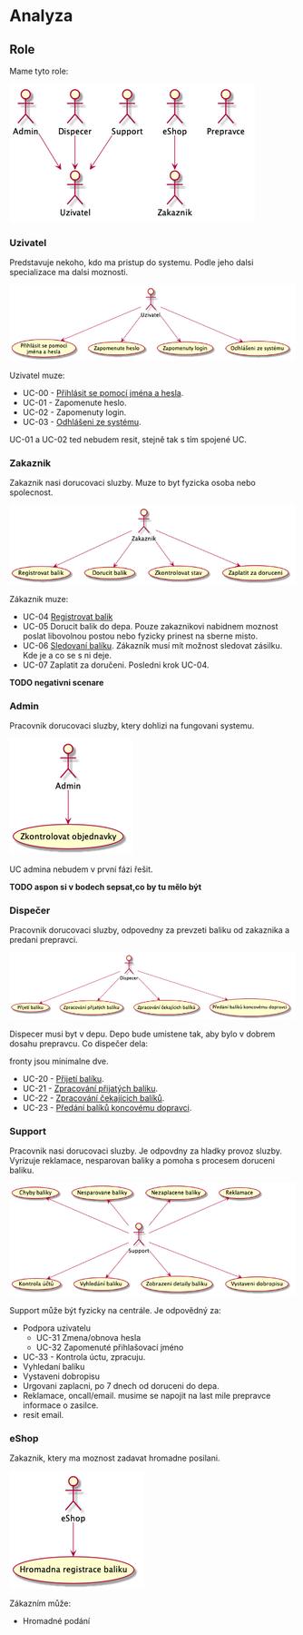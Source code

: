 # Analyza


## Role

Mame tyto role:

![Actors](./actors.png "Role")

### Uzivatel

Predstavuje nekoho, kdo ma pristup do systemu. Podle jeho dalsi specializace ma dalsi moznosti.

![Co muze delat Uzivatel](./ucs-uzivatel.png "UCS for Uzivatel")

Uzivatel muze:

* UC-00 - [Přihlásit se pomocí jména a hesla](./uc-00.html#uc-00 "Přihlásit se pomocí jména a hesla").
* UC-01 - Zapomenute heslo.
* UC-02 - Zapomenuty login.
* UC-03 - [Odhlášeni ze systému](./uc-00.html#uc-03 "Odhlášeni ze systému").

UC-01 a UC-02 ted nebudem resit, stejně tak s tím spojené UC.

### Zakaznik

Zakaznik nasi dorucovaci sluzby. Muze to byt fyzicka osoba nebo spolecnost.

![Co muze delat Zakaznik](./ucs-zakaznik.png "UCS for Zakaznik")

Zákaznik muze:

* UC-04 [Registrovat balik](./uc-04.html)
* UC-05 Dorucit balik do depa. Pouze zakaznikovi nabidnem moznost poslat libovolnou postou nebo fyzicky prinest na sberne misto.
* UC-06 [Sledovaní balíku](./uc-06.html "Sledovaní balíku"). Zákazník musí mít možnost sledovat zásilku. Kde je a co se s ni deje.
* UC-07 Zaplatit za doručeni. Posledni krok UC-04.

**TODO negativni scenare**

### Admin

Pracovnik dorucovaci sluzby, ktery dohlizi na fungovani systemu.

![Co muze delat Admin](./ucs-admin.png "UCS for Admin")

UC admina nebudem v první fázi řešit.

**TODO aspon si v bodech sepsat,co by tu mělo být**

### Dispečer

Pracovnik dorucovaci sluzby, odpovedny za prevzeti baliku od zakaznika a predani prepravci.

![Co muze delat Despecer](./ucs-dispecer.png "UCS for Dispecer")

Dispecer musi byt v depu. Depo bude umistene tak, aby bylo v dobrem dosahu prepravcu. Co dispečer dela:

fronty jsou minimalne dve.

* UC-20 - [Přijetí balíku](./uc-20.html#UC-20 "Přijetí balíku").
* UC-21 - [Zpracování přijatých balíku](./uc-20.html#UC-21 "Zpracování přijatých balíku").
* UC-22 - [Zpracování čekajícich balíků](./uc-20.html#UC-22 "Zpracování čekajícich balíků").
* UC-23 - [Předání balíků koncovému dopravci](./uc-20.html#UC-23 "Předání balíků koncovému dopravci").

### Support

Pracovnik nasi dorucovaci sluzby. Je odpovdny za hladky provoz sluzby. Vyrizuje reklamace, nesparovan baliky a pomoha s procesem doruceni baliku.

![Co může delat Support](./ucs-support.png "UCS for Support")

Support může být fyzicky na centrále. Je odpovědný za:

* Podpora uzivatelu
    * UC-31 Zmena/obnova hesla 
    * UC-32 Zapomenuté přihlašovací jméno
* UC-33 - Kontrola úctu, zpracuju.
* Vyhledaní balíku
* Vystaveni dobropisu
* Urgovani zaplacni, po 7 dnech od doruceni do depa.
* Reklamace, oncall/email. musime se napojit na last mile prepravce informace o zasilce.
* resit email. 

### eShop

Zakaznik, ktery ma moznost zadavat hromadne posilani.

![Co muze delat eShop](./ucs-eshop.png "UCS for eShop")
 
Zákazním může:

* Hromadné podání



